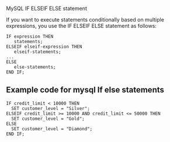 MySQL IF ELSEIF ELSE statement

If you want to execute statements conditionally based on multiple expressions, you use the IF ELSEIF ELSE statement as follows:
```mysql
IF expression THEN
   statements;
ELSEIF elseif-expression THEN
   elseif-statements;
...
ELSE
   else-statements;
END IF;
```

## Example code for mysql If else statements

```mysql
IF credit_limit < 10000 THEN
  SET customer_level = "Silver";
ELSEIF credit_limit >= 10000 AND credit_limit <= 50000 THEN
  SET customer_level = "Gold";
ELSE
  SET customer_level = "Diamond";
END IF;
```


